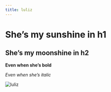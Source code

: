 ```yaml
---
title: luliz
---
```

# She’s my sunshine in h1

## She’s my moonshine in h2

**Even when she’s bold**

*Even when she’s italic*

![luliz](/img/uploads/13055292_10209371196142771_7344887154011763837_n.jpg)



